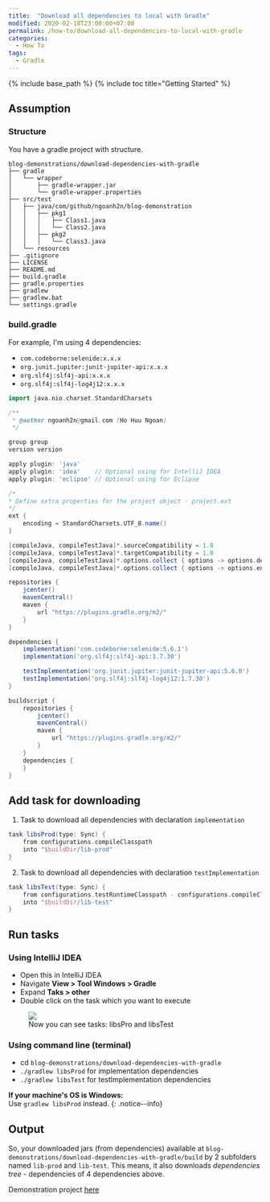 ```yaml
---
title:  "Download all dependencies to local with Gradle"
modified: 2020-02-18T23:00:00+07:00
permalink: /how-to/download-all-dependencies-to-local-with-gradle
categories: 
  - How To
tags:
  - Gradle
---
```


{% include base_path %}
{% include toc title="Getting Started" %}

## Assumption
### Structure
You have a gradle project with structure.
```
blog-demonstrations/download-dependencies-with-gradle
├── gradle
│   └── wrapper
│       ├── gradle-wrapper.jar
│       └── gradle-wrapper.properties
├── src/test
│   ├── java/com/github/ngoanh2n/blog-demonstration
│   │   ├── pkg1
│   │   │   ├── Class1.java
│   │   │   └── Class2.java
│   │   ├── pkg2
│   │   │   └── Class3.java
│   └── resources
├── .gitignore
├── LICENSE
├── README.md
├── build.gradle
├── gradle.properties
├── gradlew
├── gradlew.bat
└── settings.gradle
```

### build.gradle
For example, I'm using 4 dependencies:
- `com.codeborne:selenide:x.x.x`
- `org.junit.jupiter:junit-jupiter-api:x.x.x`
- `org.slf4j:slf4j-api:x.x.x`
- `org.slf4j:slf4j-log4j12:x.x.x`

```gradle
import java.nio.charset.StandardCharsets

/**
 * @author ngoanh2n@gmail.com (Ho Huu Ngoan)
 */

group group
version version

apply plugin: 'java'
apply plugin: 'idea'    // Optional using for IntelliJ IDEA
apply plugin: 'eclipse' // Optional using for Eclipse

/*
* Define extra properties for the project object - project.ext
*/
ext {
    encoding = StandardCharsets.UTF_8.name()
}

[compileJava, compileTestJava]*.sourceCompatibility = 1.8
[compileJava, compileTestJava]*.targetCompatibility = 1.8
[compileJava, compileTestJava]*.options.collect { options -> options.debug = true }
[compileJava, compileTestJava]*.options.collect { options -> options.encoding = encoding }

repositories {
    jcenter()
    mavenCentral()
    maven {
        url "https://plugins.gradle.org/m2/"
    }
}

dependencies {
    implementation('com.codeborne:selenide:5.6.1')
    implementation('org.slf4j:slf4j-api:1.7.30')

    testImplementation('org.junit.jupiter:junit-jupiter-api:5.6.0')
    testImplementation('org.slf4j:slf4j-log4j12:1.7.30')
}

buildscript {
    repositories {
        jcenter()
        mavenCentral()
        maven {
            url "https://plugins.gradle.org/m2/"
        }
    }
    dependencies {
    }
}
```

## Add task for downloading
1. Task to download all dependencies with declaration `implementation`
```gradle
task libsProd(type: Sync) {
    from configurations.compileClasspath
    into "$buildDir/lib-prod"
}
```

2. Task to download all dependencies with declaration `testImplementation`
```gradle
task libsTest(type: Sync) {
    from configurations.testRuntimeClasspath - configurations.compileClasspath
    into "$buildDir/lib-test"
}
```

## Run tasks
### Using IntelliJ IDEA
- Open this in IntelliJ IDEA
- Navigate **View > Tool Windows > Gradle**
- Expand **Taks > other**
- Double click on the task which you want to execute

<figure class='half_center'>
	<a href="{{ site.baseurl }}/images/20200218/intelli-gradle-window-tasks-other.png"><img src="{{ site.baseurl }}/images/20200218/intelli-gradle-window-tasks-other.png"></a>
	<figcaption>Now you can see tasks: libsPro and libsTest</figcaption>
</figure>

### Using command line (terminal)
- cd `blog-demonstrations/download-dependencies-with-gradle`
- `./gradlew libsProd` for implementation dependencies
- `./gradlew libsTest` for testImplementation dependencies

**If your machine's OS is Windows:**<br/>
Use `gradlew libsProd` instead.
{: .notice--info}

## Output
So, your downloaded jars (from dependencies) available at `blog-demonstrations/download-dependencies-with-gradle/build` by 2 subfolders named `lib-prod` and `lib-test`.
This means, it also downloads *dependencies tree* - dependencies of 4 dependencies above.

Demonstration project [here](https://github.com/ngoanh2n/blog-demonstrations/tree/master/download-dependencies-with-gradle)
